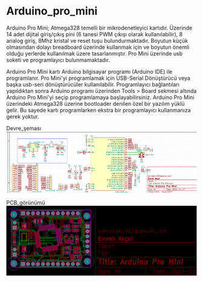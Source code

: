 # Arduino_pro_mini
Arduino Pro Mini; Atmega328 temelli bir mikrodenetleyici kartıdır. Üzerinde 14 adet dijital giriş/çıkış pini (6 tanesi PWM çıkışı olarak kullanılabilir), 8 analog giriş, 8Mhz kristal ve reset tuşu bulundurmaktadır. Boyutun küçük olmasından dolayı breadboard üzerinde kullanmak için ve boyutun önemli olduğu yerlerde kullanılmak üzere tasarlanmıştır. Pro Mini üzerinde usb soketi ve programlayıcı bulunmamaktadır.

Arduino Pro Mini kartı Arduino bilgisayar programı (Arduino IDE) ile programlanır.  Pro Mini'yi programlamak için USB-Serial Dönüştürücü veya başka usb-seri dönüştürücüler kullanılabilir.
Programlayıcı bağlantıları yapıldıktan sonra Arduino programı üzerinden Tools > Board sekmesi altında Arduino Pro Mini'yi seçip programlamaya başlayabilirsiniz. Arduino Pro Mini üzerindeki Atmega328 üzerine bootloader denilen özel bir yazılım yüklü gelir. Bu sayede kartı programlarken ekstra bir programlayıcı kullanmanıza gerek yoktur.

Devre_şeması
<img src='https://github.com/EmrahAKCAL/Arduino_pro_mini/blob/master/arduino.schema.png' with='300'>


PCB_görünümü
<img src='https://github.com/EmrahAKCAL/Arduino_pro_mini/blob/master/arduino%20pro%20mini_pcb.png' with='300'>
